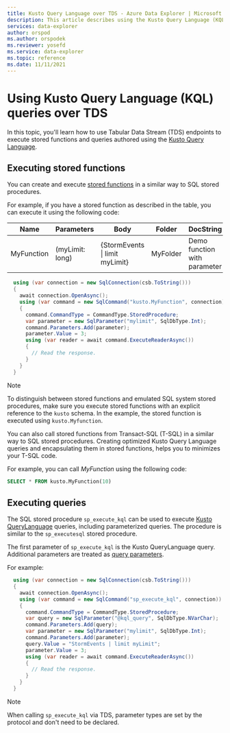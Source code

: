```yaml
---
title: Kusto Query Language over TDS - Azure Data Explorer | Microsoft Docs
description: This article describes using the Kusto Query Language (KQL) over TDS in Azure Data Explorer.
services: data-explorer
author: orspod
ms.author: orspodek
ms.reviewer: yosefd
ms.service: data-explorer
ms.topic: reference
ms.date: 11/11/2021
---
```

# Using Kusto Query Language (KQL) queries over TDS

In this topic, you'll learn how to use Tabular Data Stream (TDS) endpoints to execute stored functions and queries authored using the [Kusto Query Language](../../query/index.md).

## Executing stored functions

You can create and execute [stored functions](../../query/schema-entities/stored-functions.md) in a similar way to SQL stored procedures.

For example, if you have a stored function as described in the table, you can execute it using the following code:

|Name |Parameters|Body|Folder|DocString
|---|---|---|---|---|
|MyFunction |(myLimit: long)| {StormEvents &#124; limit myLimit}|MyFolder|Demo function with parameter|

```csharp
  using (var connection = new SqlConnection(csb.ToString()))
  {
    await connection.OpenAsync();
    using (var command = new SqlCommand("kusto.MyFunction", connection))
    {
      command.CommandType = CommandType.StoredProcedure;
      var parameter = new SqlParameter("mylimit", SqlDbType.Int);
      command.Parameters.Add(parameter);
      parameter.Value = 3;
      using (var reader = await command.ExecuteReaderAsync())
      {
        // Read the response.
      }
    }
  }
```

> [!NOTE]
> To distinguish between stored functions and emulated SQL system stored procedures, make sure you execute stored functions with an explicit reference to the `kusto` schema. In the example, the stored function is executed using `kusto.Myfunction`.

You can also call stored functions from Transact-SQL (T-SQL) in a similar way to SQL stored procedures. Creating optimized Kusto Query Language queries and encapsulating them in stored functions, helps you to minimizes your T-SQL code.

For example, you can call *MyFunction* using the following code:

```sql
SELECT * FROM kusto.MyFunction(10)
```

## Executing queries

The SQL stored procedure `sp_execute_kql` can be used to execute [Kusto QueryLanguage](../../query/index.md) queries, including parameterized queries. The procedure is similar to the `sp_executesql` stored procedure.

The first parameter of `sp_execute_kql` is the Kusto QueryLanguage query. Additional parameters are treated as [query parameters](../../query/queryparametersstatement.md).

For example:

```csharp
  using (var connection = new SqlConnection(csb.ToString()))
  {
    await connection.OpenAsync();
    using (var command = new SqlCommand("sp_execute_kql", connection))
    {
      command.CommandType = CommandType.StoredProcedure;
      var query = new SqlParameter("@kql_query", SqlDbType.NVarChar);
      command.Parameters.Add(query);
      var parameter = new SqlParameter("mylimit", SqlDbType.Int);
      command.Parameters.Add(parameter);
      query.Value = "StormEvents | limit myLimit";
      parameter.Value = 3;
      using (var reader = await command.ExecuteReaderAsync())
      {
        // Read the response.
      }
    }
  }
```

> [!NOTE]
> When calling `sp_execute_kql` via TDS, parameter types are set by the protocol and don't need to be declared.
